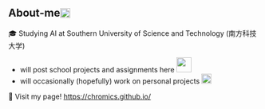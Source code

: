 ## <div style="display: flex; flex-direction: row; align-items: center;"> About-me <img class="animated-gif" style="vertical-align: middle" src="https://media.giphy.com/media/8lQyyys3SGBoUUxrUp/giphy.gif" width="20" > </div>

:mortar_board: Studying AI at Southern University of Science and Technology (南方科技大学)
- will post school projects and assignments here <img class="animated-gif" src="https://media.giphy.com/media/QNFhOolVeCzPQ2Mx85/giphy.gif" width="30">
- will occasionally (hopefully) work on personal projects <img class="animated-gif" src="https://media.giphy.com/media/heIX5HfWgEYlW/giphy.gif" width="20" >

:bookmark_tabs: Visit my page!
https://chromics.github.io/
